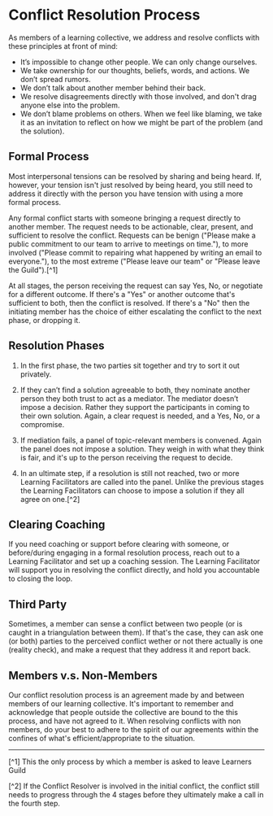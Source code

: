 # Conflict Resolution Process

As members of a learning collective, we address and resolve conflicts with these principles at front of mind:

* It’s impossible to change other people. We can only change ourselves.
* We take ownership for our thoughts, beliefs, words, and actions. We don’t spread rumors.
* We don’t talk about another member behind their back.
* We resolve disagreements directly with those involved, and don't drag anyone else into the problem.
* We don’t blame problems on others. When we feel like blaming, we take it as an invitation to reflect on how we might be part of the problem (and the solution).

## Formal Process

Most interpersonal tensions can be resolved by sharing and being heard. If, however, your tension isn't just resolved by being heard, you still need to address it directly with the person you have tension with using a more formal process.  

Any formal conflict starts with someone bringing a request directly to another member. The request needs to be actionable, clear, present, and sufficient to resolve the conflict. Requests can be benign ("Please make a public commitment to our team to arrive to meetings on time."), to more involved ("Please commit to repairing what happened by writing an email to everyone."), to the most extreme ("Please leave our team" or "Please leave the Guild").[^1]

At all stages, the person receiving the request can say Yes, No, or negotiate for a different outcome. If there's a "Yes" or another outcome that's sufficient to both, then the conflict is resolved. If there's a "No" then the initiating member has the choice of either escalating the conflict to the next phase, or dropping it.

## Resolution Phases

1. In the first phase, the two parties sit together and try to sort it out privately.

2. If they can’t find a solution agreeable to both, they nominate another person they both trust to act as a mediator. The mediator doesn’t impose a decision. Rather they support the participants in coming to their own solution. Again, a clear request is needed, and a Yes, No, or a compromise.

3. If mediation fails, a panel of topic-relevant members is convened. Again the panel does not impose a solution. They weigh in with what they think is fair, and it's up to the person receiving the request to decide.

4. In an ultimate step, if a resolution is still not reached, two or more Learning Facilitators are called into the panel. Unlike the previous stages the Learning Facilitators can choose to impose a solution if they all agree on one.[^2]

## Clearing Coaching

If you need coaching or support before clearing with someone, or before/during engaging in a formal resolution process, reach out to a Learning Facilitator and set up a coaching session. The Learning Facilitator will support you in resolving the conflict directly, and hold you accountable to closing the loop.

## Third Party

Sometimes, a member can sense a conflict between two people (or is caught in a triangulation between them). If that's the case, they can ask one (or both) parties to the perceived conflict wether or not there actually is one (reality check), and make a request that they address it and report back.

## Members v.s. Non-Members

Our conflict resolution process is an agreement made by and between members of our learning collective. It's important to remember and acknowledge that people outside the collective are bound to the this process, and have not agreed to it. When resolving conflicts with non members, do your best to adhere to the spirit of our agreements within the confines of what's efficient/appropriate to the situation.

---
[^1] This the only process by which a member is asked to leave Learners Guild

[^2] If the Conflict Resolver is involved in the initial conflict, the conflict still needs to progress through the 4 stages before they ultimately make a call in the fourth step.
